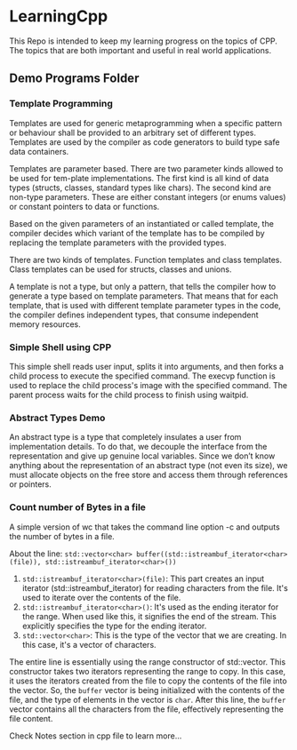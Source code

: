 # LearningCpp

This Repo is intended to keep my learning progress on the topics of CPP. The topics that are both important and useful in real world applications.

## Demo Programs Folder
### Template Programming
Templates are used for generic metaprogramming when a specific pattern or behaviour shall be provided to an arbitrary set of different types. 
Templates are used by the compiler as code generators to build type safe data containers.

Templates are parameter based. There are two parameter kinds allowed to be used for tem-plate implementations. The first kind is all kind of data types (structs, classes, standard types like chars). The second kind are non-type parameters. 
These are either constant integers (or enums values) or constant pointers to data or functions.

Based on the given parameters of an instantiated or called template, the compiler decides which variant of the template has to be compiled by replacing the template parameters with the provided types.

There are two kinds of templates. Function templates and class templates. Class templates can be used for structs, classes and unions.

A template is not a type, but only a pattern, that tells the compiler how to generate a type based on template parameters. 
That means that for each template, that is used with different template parameter types in the code, the compiler defines independent types, 
that consume independent memory resources.

### Simple Shell using CPP
This simple shell reads user input, splits it into arguments, and then forks a child process to execute the specified command. The execvp function is used to replace the child process's image with the specified command. The parent process waits for the child process to finish using waitpid.

### Abstract Types Demo
An abstract type is a type that completely insulates a user from implementation details. To do that, we decouple the interface from the representation and give up genuine local variables. Since we don’t know anything about the representation of an abstract type (not even its size), we must allocate objects on the free store and access them through references or pointers.

### Count number of Bytes in a file
A simple version of wc that takes the command line option -c and outputs the number of bytes in a file.

About the line:
`std::vector<char> buffer((std::istreambuf_iterator<char>(file)), std::istreambuf_iterator<char>())`

1. `std::istreambuf_iterator<char>(file)`: This part creates an input iterator (std::istreambuf_iterator) for reading characters
    from the file. It's used to iterate over the contents of the file.
2. `std::istreambuf_iterator<char>()`: It's used as the ending iterator for the range.
    When used like this, it signifies the end of the stream. This explicitly specifies the type for the ending iterator. 
3. `std::vector<char>`: This is the type of the vector that we are creating. In this case, it's a vector of characters.

The entire line is essentially using the range constructor of std::vector. This constructor takes two iterators representing the
range to copy. In this case, it uses the iterators created from the file to copy the contents of the file into the vector.
So, the `buffer` vector is being initialized with the contents of the file, and the type of elements in the vector is `char`.
After this line, the `buffer` vector contains all the characters from the file, effectively representing the file content.

Check Notes section in cpp file to learn more...
